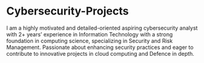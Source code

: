 # Cybersecurity-Projects
I am a highly motivated and detailed-oriented aspiring cybersecurity analyst with 2+ years’ experience in Information Technology with a strong foundation in computing science, specializing in Security and Risk Management. Passionate about enhancing security practices and eager to contribute to innovative projects in cloud computing and Defence in depth.
